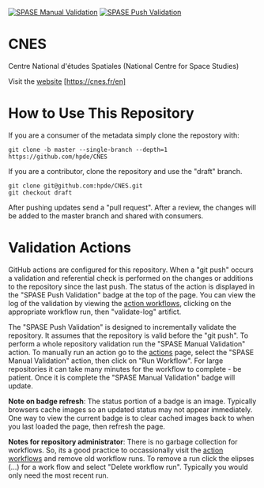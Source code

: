 [![SPASE Manual Validation](https://github.com/hpde/CNES/actions/workflows/validate.yml/badge.svg)](https://github.com/hpde/CNES/actions/workflows/validate.yml)
[![SPASE Push Validation](https://github.com/hpde/CNES/actions/workflows/validate-push.yml/badge.svg)](https://github.com/hpde/CNES/actions/workflows/validate-push.yml)

# CNES

Centre National d'études Spatiales (National Centre for Space Studies)

Visit the [website](https://cnes.fr/en) [https://cnes.fr/en]

# How to Use This Repository

If you are a consumer of the metadata simply clone the repostory with:

````
git clone -b master --single-branch --depth=1 https://github.com/hpde/CNES
````

If you are a contributor, clone the repository and use the "draft" branch.
````
git clone git@github.com:hpde/CNES.git
git checkout draft
````

After pushing updates send a "pull request". After a review, the changes
will be added to the master branch and shared with consumers.

# Validation Actions

GitHub actions are configured for this repository. When a "git push" occurs 
a validation and referential check is performed on the changes or additions 
to the repository since the last push. The status of the action is displayed in the
"SPASE Push Validation" badge at the top of the page. You can view the log of the
validation by viewing the [action workflows](../../actions), clicking on the appropriate workflow
run, then "validate-log" artifict.

The "SPASE Push Validation" is designed to incrementally validate the repository. It assumes
that the repository is valid before the "git push". To perform a whole repository validation
run the "SPASE Manual Validation" action.  To manually run an action go to the [actions](../../actions) page,
select the "SPASE Manual Validation" action, then click on "Run Workflow". For large repositories it 
can take many minutes for the workflow to complete - be patient. Once it is complete the "SPASE Manual Validation"
badge will update.

**Note on badge refresh**: The status portion of a badge is an image. Typically browsers cache images so an 
updated status may not appear immediately. One way to view the current badge is to clear cached images back to when you
last loaded the page, then refresh the page.

**Notes for repository administrator**: There is no garbage collection for workflows. So, its a good practice to
occassionally visit the [action workflows](../../actions) and remove old workflow runs. To remove a run click
the elipses (...) for a work flow and select "Delete workflow run". Typically you would only need the most recent run.
